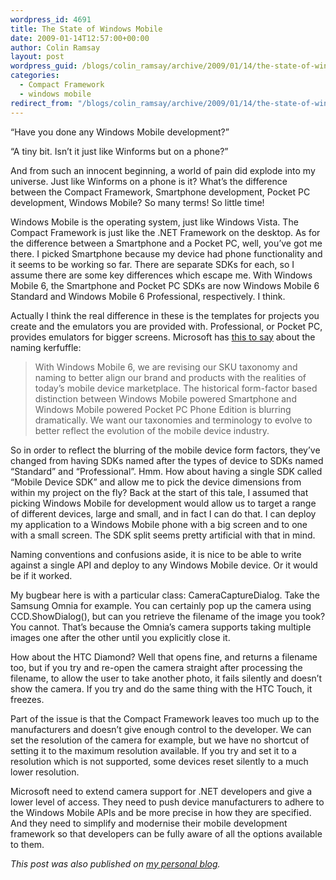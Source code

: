 ```yaml
---
wordpress_id: 4691
title: The State of Windows Mobile
date: 2009-01-14T12:57:00+00:00
author: Colin Ramsay
layout: post
wordpress_guid: /blogs/colin_ramsay/archive/2009/01/14/the-state-of-windows-mobile.aspx
categories:
  - Compact Framework
  - windows mobile
redirect_from: "/blogs/colin_ramsay/archive/2009/01/14/the-state-of-windows-mobile.aspx/"
---
```

&ldquo;Have you done any Windows Mobile development?&rdquo;
  
&ldquo;A tiny bit. Isn&rsquo;t it just like Winforms but on a phone?&rdquo;

And from such an innocent beginning, a world of pain did explode into my universe. Just like Winforms on a phone is it? What&rsquo;s the difference between the Compact Framework, Smartphone development, Pocket PC development, Windows Mobile? So many terms! So little time!

Windows Mobile is the operating system, just like Windows Vista. The Compact Framework is just like the .NET Framework on the desktop. As for the difference between a Smartphone and a Pocket PC, well, you&rsquo;ve got me there. I picked Smartphone because my device had phone functionality and it seems to be working so far. There are separate SDKs for each, so I assume there are some key differences which escape me. With Windows Mobile 6, the Smartphone and Pocket PC SDKs are now Windows Mobile 6 Standard and Windows Mobile 6 Professional, respectively. I think.

Actually I think the real difference in these is the templates for projects you create and the emulators you are provided with. Professional, or Pocket PC, provides emulators for bigger screens. Microsoft has [this to say](http://www.microsoft.com/downloads/details.aspx?familyid=06111A3A-A651-4745-88EF-3D48091A390B&displaylang=en) about the naming kerfuffle:

> With Windows Mobile 6, we are revising our SKU taxonomy and naming to better align our brand and products with the realities of today&rsquo;s mobile device marketplace. The historical form-factor based distinction between Windows Mobile powered Smartphone and Windows Mobile powered Pocket PC Phone Edition is blurring dramatically. We want our taxonomies and terminology to evolve to better reflect the evolution of the mobile device industry.

So in order to reflect the blurring of the mobile device form factors, they&rsquo;ve changed from having SDKs named after the types of device to SDKs named &ldquo;Standard&rdquo; and &ldquo;Professional&rdquo;. Hmm. How about having a single SDK called &ldquo;Mobile Device SDK&rdquo; and allow me to pick the device dimensions from within my project on the fly? Back at the start of this tale, I assumed that picking Windows Mobile for development would allow us to target a range of different devices, large and small, and in fact I can do that. I can deploy my application to a Windows Mobile phone with a big screen and to one with a small screen. The SDK split seems pretty artificial with that in mind.

Naming conventions and confusions aside, it is nice to be able to write against a single API and deploy to any Windows Mobile device. Or it would be if it worked.

My bugbear here is with a particular class: CameraCaptureDialog. Take the Samsung Omnia for example. You can certainly pop up the camera using CCD.ShowDialog(), but can you retrieve the filename of the image you took? You cannot. That&rsquo;s because the Omnia&rsquo;s camera supports taking multiple images one after the other until you explicitly close it.

How about the HTC Diamond? Well that opens fine, and returns a filename too, but if you try and re-open the camera straight after processing the filename, to allow the user to take another photo, it fails silently and doesn&rsquo;t show the camera. If you try and do the same thing with the HTC Touch, it freezes.

Part of the issue is that the Compact Framework leaves too much up to the manufacturers and doesn&rsquo;t give enough control to the developer. We can set the resolution of the camera for example, but we have no shortcut of setting it to the maximum resolution available. If you try and set it to a resolution which is not supported, some devices reset silently to a much lower resolution.

Microsoft need to extend camera support for .NET developers and give a lower level of access. They need to push device manufacturers to adhere to the Windows Mobile APIs and be more precise in how they are specified. And they need to simplify and modernise their mobile development framework so that developers can be fully aware of all the options available to them.

_This post was also published on [my personal blog](http://colinramsay.co.uk/diary/2009/01/14/the-state-of-windows-mobile/ "The State of WIndows Mobile")._